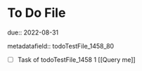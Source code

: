 # To Do File

due:: 2022-08-31

metadatafield:: todoTestFile_1458_80

- [ ] Task of todoTestFile_1458 1 [[Query me]]

